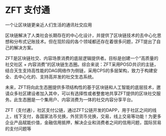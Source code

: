 # ZFT 支付通
<p>一个让区块链更亲近人们生活的通讯社交应用</p>

<p>
区块链解决了人类社会长期存在的中心化设计，并提供了区块链技术的去中心化思想和分布式记账技术。但在现阶段的各个领域都还存在着很多问题，ZFT提出了自己的解决方案。

ZFT是区块链社交、内容场景消费的底层逻辑提供者。目标是创建一个“高质量的社交社区 + 内容消费”的区块链生态圈。综合来说：ZFT采用POSD共识的主链，结合天生支持高性能的DAG网络作为侧链，采用CPS的多层架构，致力于构建安全、去中心化的、支持高并发的社交生态系统。

未来，ZFT将向此生态圈提供多项结构性的基于区块链和人工智能的底层技术，邀请众多社区建设者加入其中，可以有选择性或者整套地共享ZFT提供的区块社交服务。此生态圈是一个集用户、内容消费为一体的社交内容分享平台。
</p>

<p>ZFT（支付通），社区支付公链，通过ZFT公链开发的DAPP，用于社区之间的线上，线下支付，各国家法币兑换，外贸货币兑换，交易，线上交易等功能！为更多企业产品赋能价值，金融信用抵押，解决企业和消费者之间的信用问题，国际贸易的支付问题等</p>
